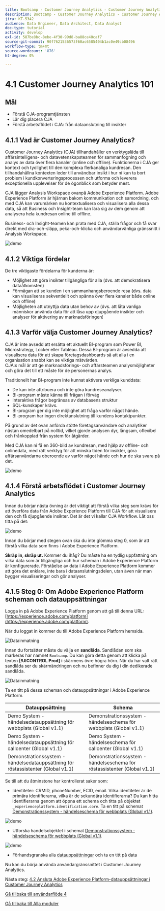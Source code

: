 ```yaml
---
title: Bootcamp - Customer Journey Analytics - Customer Journey Analytics 101
description: Bootcamp - Customer Journey Analytics - Customer Journey Analytics 101
jira: KT-5342
audience: Data Engineer, Data Architect, Data Analyst
doc-type: tutorial
activity: develop
exl-id: 587be8bc-8ebe-4f30-99d8-ba88ce40caf7
source-git-commit: 90f7621536573f60ac6585404b1ac0e49cb08496
workflow-type: tm+mt
source-wordcount: '876'
ht-degree: 0%

---
```


# 4.1 Customer Journey Analytics 101

## Mål

- Förstå CJA-programtjänsten
- Lär dig placera CJA
- Förstå arbetsflödet i CJA: från dataanslutning till insikter

## 4.1.1 Vad är Customer Journey Analytics?

Customer Journey Analytics (CJA) tillhandahåller en verktygslåda till affärsintelligens- och datavetenskapsteamen för sammanfogning och analys av data över flera kanaler (online och offline). Funktionerna i CJA ger kontext och tydlighet till den komplexa flerkanaliga kundresan. Den tillhandahållna kontexten leder till användbar insikt i hur ni kan ta bort problem i kundkonverteringsprocessen och utforma och leverera exceptionella upplevelser för de ögonblick som betyder mest.

CJA lägger Analysis Workspace ovanpå Adobe Experience Platform. Adobe Experience Platform är hjärnan bakom kommunikation och samordning, och med CJA kan varumärken nu kontextualisera och visualisera alla dessa data, så att Business och Insight-team kan lära sig av dem genom att analysera hela kundresan online till offline.

Business- och Insight-teamen kan prata med CJA, ställa frågor och få svar direkt med dra-och-släpp, peka-och-klicka och användarvänliga gränssnitt i Analysis Workspace.

![demo](./images/cja-adv-analysis1.png)

## 4.1.2 Viktiga fördelar

De tre viktigaste fördelarna för kunderna är:

- Möjlighet att göra insikter tillgängliga för alla (dvs. att demokratisera dataåtkomsten)
- Förmågan att se kunden i en sammanhangsberoende resa (dvs. data kan visualiseras sekventiellt och spänna över flera kanaler både online och offline)
- Möjligheten att utnyttja data utan behov av (dvs. att låta vanliga människor använda data för att låsa upp djupgående insikter och analyser för aktivering av marknadsföringen)

## 4.1.3 Varför välja Customer Journey Analytics?

CJA är inte avsedd att ersätta ett aktuellt BI-program som Power BI, Microstrategy, Locker eller Tableau. Dessa BI-program är avsedda att visualisera data för att skapa företagsdashboards så att alla i en organisation snabbt kan se viktiga mätvärden.\
CJA:s mål är att ge marknadsförings- och affärsteamen analysmöjligheter och göra det till ett måste för de personernas analys.

Traditionellt har BI-program inte kunnat aktivera verkliga kunddata:

- De kan inte attribuera och inte göra kundreseanalyser.
- BI-program måste känna till frågan i förväg
- Interaktiva frågor begränsas av databasens struktur
- SQL-kunskaper krävs.
- BI-program ger dig inte möjlighet att fråga varför något hände.
- BI-program har ingen direktanslutning till kundens kontaktpunkter.

På grund av det ovan anförda stötte företagsanvändare och analytiker nästan omedelbart på nolltid, vilket gjorde analysen dyr, långsam, oflexibel och frånkopplad från system för åtgärder.

Med CJA kan ni få en 360-bild av kundresan, med hjälp av offline- och onlinedata, med rätt verktyg för att minska tiden för insikter, göra affärsanvändarna oberoende av varför något hände och hur de ska svara på det.

![demo](./images/cja-use-case.png)

## 4.1.4 Förstå arbetsflödet i Customer Journey Analytics

Innan du börjar nästa övning är det viktigt att förstå vilka steg som krävs för att överföra data från Adobe Experience Platform till CJA för att visualisera den och få djupgående insikter. Det är det vi kallar CJA Workflow. Låt oss titta på det:

![demo](./images/cja-work-flow.jpg)

Innan du börjar med stegen ovan ska du inte glömma steg 0, som är att förstå vilka data som finns i Adobe Experience Platform.

**Skräp in, skräp ut.** Kommer du ihåg? Du måste ha en tydlig uppfattning om vilka data som är tillgängliga och hur scheman i Adobe Experience Platform är konfigurerade. Förståelse av data i Adobe Experience Platform kommer att göra det enklare, inte bara i dataanslutningsdelen, utan även när man bygger visualiseringar och gör analyser.

## 4.1.5 Steg 0: Om Adobe Experience Platform scheman och datauppsättningar

Logga in på Adobe Experience Platform genom att gå till denna URL: [https://experience.adobe.com/platform](https://experience.adobe.com/platform).

När du loggat in kommer du till Adobe Experience Platform hemsida.

![Datainmatning](../uc1/images/home.png)

Innan du fortsätter måste du välja en **sandlåda**. Sandlådan som ska markeras har namnet ``Bootcamp``. Du kan göra detta genom att klicka på texten **[!UICONTROL Prod]** i skärmens övre högra hörn. När du har valt rätt sandlåda ser du skärmändringen och nu befinner du dig i din dedikerade sandlåda.

![Datainmatning](../uc1/images/sb1.png)

Ta en titt på dessa scheman och datauppsättningar i Adobe Experience Platform.

| Datauppsättning | Schema |
| ----------------- |-------------| 
| Demo System - händelsedatauppsättning för webbplats (Global v1.1) | Demonstrationssystem - händelseschema för webbplats (Global v1.1) |
| Demo System - händelsedatauppsättning för callcenter (Global v1.1) | Demo System - händelseschema för callcenter (Global v1.1) |
| Demonstrationssystem - händelsedatauppsättning för röstassistenter (Global v1.1) | Demonstrationssystem - händelseschema för röstassistenter (Global v1.1) |

Se till att du åtminstone har kontrollerat saker som:

- Identiteter: CRMID, phoneNumber, ECID, email. Vilka identiteter är de primära identifierarna, vilka är de sekundära identifierarna?
Du kan hitta identifierarna genom att öppna ett schema och titta på objektet `_experienceplatform.identification.core`. Ta en titt på schemat [Demonstrationssystem - händelseschema för webbplats (Global v1.1)](https://experience.adobe.com/platform/schema).

![demo](./images/identity.png)

- Utforska handelsobjektet i schemat [Demonstrationssystem - händelseschema för webbplats (Global v1.1)](https://experience.adobe.com/platform/schema).

![demo](./images/commerce.png)

- Förhandsgranska alla [datauppsättningar](https://experience.adobe.com/platform/dataset/browse?limit=50&amp;page=1&amp;sortDescending=1&amp;sortField=created) och ta en titt på data

Nu kan du börja använda användargränssnittet i Customer Journey Analytics.

Nästa steg: [4.2 Ansluta Adobe Experience Platform-datauppsättningar i Customer Journey Analytics](./ex2.md)

[Gå tillbaka till användarflöde 4](./uc4.md)

[Gå tillbaka till Alla moduler](../../overview.md)
